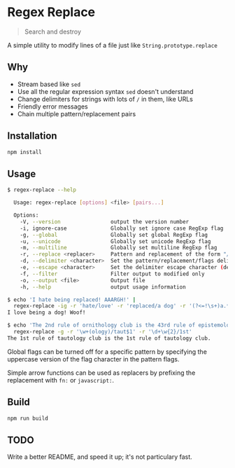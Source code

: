 # Regex Replace

> Search and destroy

A simple utility to modify lines of a file just like `String.prototype.replace`

## Why

* Stream based like `sed`
* Use all the regular expression syntax `sed` doesn't understand
* Change delimiters for strings with lots of `/` in them, like URLs
* Friendly error messages
* Chain multiple pattern/replacement pairs

## Installation

```bash
npm install
```

## Usage

```bash
$ regex-replace --help

  Usage: regex-replace [options] <file> [pairs...]

  Options:
    -V, --version                output the version number
    -i, ignore-case              Globally set ignore case RegExp flag
    -g, --global                 Globally set global RegExp flag
    -u, --unicode                Globally set unicode RegExp flag
    -m, --multiline              Globally set multiline RegExp flag
    -r, --replace <replacer>     Pattern and replacement of the form "/pattern/replacement/flags" (default: [])
    -d, --delimiter <character>  Set the pattern/replacement/flags delimiter (default: "/")
    -e, --escape <character>     Set the delimiter escape character (default: "\\\\")
    -f, --filter                 Filter output to modified only
    -o, --output <file>          Output file
    -h, --help                   output usage information

$ echo 'I hate being replaced! AAARGH!' |
  regex-replace -ig -r 'hate/love' -r 'replaced/a dog' -r '(?<=!\s+)a.*$/Woof!/m'
I love being a dog! Woof!

$ echo 'The 2nd rule of ornithology club is the 43rd rule of epistemology club.' |
  regex-replace -g -r '\w+(ology)/taut$1' -r '\d+\w{2}/1st'
The 1st rule of tautology club is the 1st rule of tautology club.
```

Global flags can be turned off for a specific pattern by specifying the uppercase version of the flag character in the pattern flags.

Simple arrow functions can be used as replacers by prefixing the replacement with `fn:` or `javascript:`.

## Build

```bash
npm run build
```

## TODO

Write a better README, and speed it up; it's not particulary fast.
